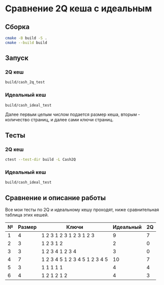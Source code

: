 # Сравнение 2Q кеша с идеальным

## Сборка
```bash
cmake -B build -S .
cmake --build build
```


## Запуск

### 2Q кеш
```bash
build/cash_2q_test
```

### Идеальный кеш
```bash
build/cash_ideal_test
```

Далее первым целым числом подается размер кеша, вторым - количество страниц, и далее сами ключи страниц.


## Тесты

### 2Q кеш
```bash
ctest --test-dir build -L Cash2Q
```

### Идеальный кеш
```bash
build/cash_ideal_test
```

## Сравнение и описание работы

Все мои тесты по 2Q и идеальному кешу проходят, ниже сравнительная таблица этих кешей.

| № | Размер | Ключи                         | Идеальный | 2Q |
|---|--------|-------------------------------|-----------|----|
| 1 |   4    | 1 2 3 1 2 3 1 2 3 1 2 3       |     9     | 7  |
| 2 |   3    | 1 2 3 1 2                     |     2     | 0  |
| 3 |   3    | 1 2 3 4 1 2 3 4               |     3     | 0  |
| 4 |   7    | 1 2 3 4 5 1 2 3 4 5 1 2 3 4 5 |    10     | 7  |
| 5 |   3    | 1 1 1 1 1                     |     4     | 4  |
| 6 |   4    | 1 2 1 2 1 2                   |     4     | 3  |
